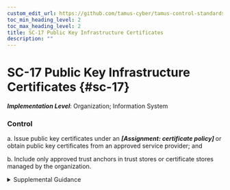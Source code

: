 ```yaml
---
custom_edit_url: https://github.com/tamus-cyber/tamus-control-standards/tree/main/content/tamus.edu/TAMUS_profile.xml
toc_min_heading_level: 2
toc_max_heading_level: 2
title: SC-17 Public Key Infrastructure Certificates
description: ""
---
```


# SC-17 Public Key Infrastructure Certificates {#sc-17}

_**Implementation Level**_: Organization; Information System

### Control



a. Issue public key certificates under an <strong title="sc-17_odp"> <em>[Assignment: certificate policy]</em> </strong> or obtain public key certificates from an approved service provider; and

b. Include only approved trust anchors in trust stores or certificate stores managed by the organization.


<details><summary>Supplemental Guidance</summary>Public key infrastructure (PKI) certificates are certificates with visibility external to organizational systems and certificates related to the internal operations of systems, such as application-specific time services. In cryptographic systems with a hierarchical structure, a trust anchor is an authoritative source (i.e., a certificate authority) for which trust is assumed and not derived. A root certificate for a PKI system is an example of a trust anchor. A trust store or certificate store maintains a list of trusted root certificates.</details>
